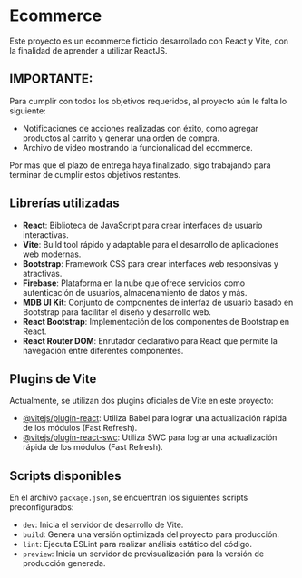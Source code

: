 # Ecommerce

Este proyecto es un ecommerce ficticio desarrollado con React y Vite, con la finalidad de aprender a utilizar ReactJS.

## IMPORTANTE:

Para cumplir con todos los objetivos requeridos, al proyecto aún le falta lo siguiente:

-   Notificaciones de acciones realizadas con éxito, como agregar productos al carrito y generar una orden de compra.
-   Archivo de video mostrando la funcionalidad del ecommerce.

Por más que el plazo de entrega haya finalizado, sigo trabajando para terminar de cumplir estos objetivos restantes.

## Librerías utilizadas

-   **React**: Biblioteca de JavaScript para crear interfaces de usuario interactivas.
-   **Vite**: Build tool rápido y adaptable para el desarrollo de aplicaciones web modernas.
-   **Bootstrap**: Framework CSS para crear interfaces web responsivas y atractivas.
-   **Firebase**: Plataforma en la nube que ofrece servicios como autenticación de usuarios, almacenamiento de datos y más.
-   **MDB UI Kit**: Conjunto de componentes de interfaz de usuario basado en Bootstrap para facilitar el diseño y desarrollo web.
-   **React Bootstrap**: Implementación de los componentes de Bootstrap en React.
-   **React Router DOM**: Enrutador declarativo para React que permite la navegación entre diferentes componentes.

## Plugins de Vite

Actualmente, se utilizan dos plugins oficiales de Vite en este proyecto:

-   [@vitejs/plugin-react](https://github.com/vitejs/vite-plugin-react/blob/main/packages/plugin-react/README.md): Utiliza Babel para lograr una actualización rápida de los módulos (Fast Refresh).
-   [@vitejs/plugin-react-swc](https://github.com/vitejs/vite-plugin-react-swc): Utiliza SWC para lograr una actualización rápida de los módulos (Fast Refresh).

## Scripts disponibles

En el archivo `package.json`, se encuentran los siguientes scripts preconfigurados:

-   `dev`: Inicia el servidor de desarrollo de Vite.
-   `build`: Genera una versión optimizada del proyecto para producción.
-   `lint`: Ejecuta ESLint para realizar análisis estático del código.
-   `preview`: Inicia un servidor de previsualización para la versión de producción generada.
